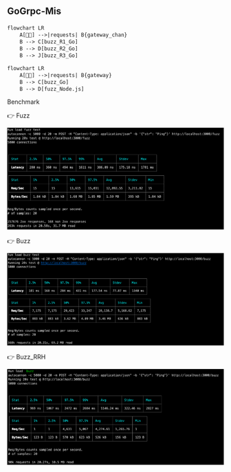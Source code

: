 ## GoGrpc-Mis

```mermaid
flowchart LR
    A[👨‍💼] -->|requests| B{gateway_chan}
    B --> C[buzz_R1_Go]
    B --> D[buzz_R2_Go]
    B --> J[buzz_R3_Go]
```

```mermaid
flowchart LR
    A[👨‍💼] -->|requests| B{gateway}
    B --> C[buzz_Go]
    B --> D[fuzz_Node.js]
```

Benchmark

👉 Fuzz

![fuzz](/assets/fuzz_2024-05-21.png)

👉 Buzz

![buzz](/assets/buzz_2024-05-21.png)

👉 Buzz_RRH

![buzz_rrh](/assets/buzz_rrh_2024-05-25.png)
